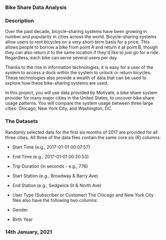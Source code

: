 ### Bike Share Data Analysis

### Description
Over the past decade, bicycle-sharing systems have been growing in number and popularity in cities across the world. Bicycle-sharing systems allow users to rent bicycles on a very short-term basis for a price. This allows people to borrow a bike from point A and return it at point B, though they can also return it to the same location if they'd like to just go for a ride. Regardless, each bike can serve several users per day.

Thanks to the rise in information technologies, it is easy for a user of the system to access a dock within the system to unlock or return bicycles. These technologies also provide a wealth of data that can be used to explore how these bike-sharing systems are used.

In this project, you will use data provided by Motivate, a bike share system provider for many major cities in the United States, to uncover bike share usage patterns. You will compare the system usage between three large cities: Chicago, New York City, and Washington, DC.

### The Datasets
Randomly selected data for the first six months of 2017 are provided for all three cities. All three of the data files contain the same core six (6) columns:

- Start Time (e.g., 2017-01-01 00:07:57)
- End Time (e.g., 2017-01-01 00:20:53)
- Trip Duration (in seconds - e.g., 776)
- Start Station (e.g., Broadway & Barry Ave)
- End Station (e.g., Sedgwick St & North Ave)
- User Type (Subscriber or Customer)
The Chicago and New York City files also have the following two columns:

- Gender
- Birth Year
### 14th January, 2021
